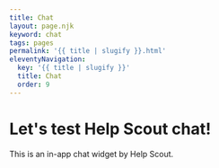 ```yaml
---
title: Chat
layout: page.njk
keyword: chat
tags: pages
permalink: '{{ title | slugify }}.html'
eleventyNavigation:
  key: '{{ title | slugify }}'
  title: Chat
  order: 9
---
```

# Let's test Help Scout chat!

This is an in-app chat widget by Help Scout.

<!-- Help Scout Beacon code -->

<script type="text/javascript">!function(e,t,n){function a(){var e=t.getElementsByTagName("script")[0],n=t.createElement("script");n.type="text/javascript",n.async=!0,n.src="https://beacon-v2.helpscout.net",e.parentNode.insertBefore(n,e)}if(e.Beacon=n=function(t,n,a){e.Beacon.readyQueue.push({method:t,options:n,data:a})},n.readyQueue=[],"complete"===t.readyState)return a();e.attachEvent?e.attachEvent("onload",a):e.addEventListener("load",a,!1)}(window,document,window.Beacon||function(){});</script>

<script type="text/javascript">window.Beacon('init', '6bcb8ae7-40e2-4285-9bd3-bb1c2558ece9')</script>